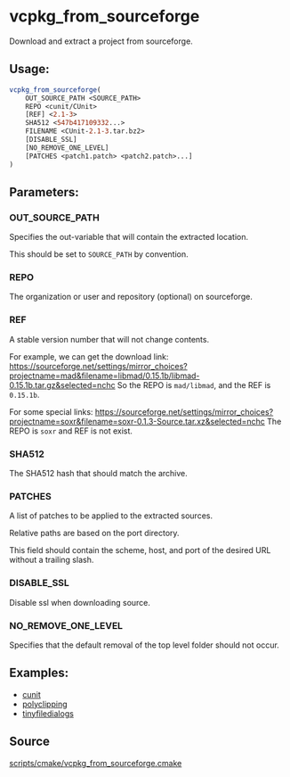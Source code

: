 # vcpkg_from_sourceforge

Download and extract a project from sourceforge.

## Usage:
```cmake
vcpkg_from_sourceforge(
    OUT_SOURCE_PATH <SOURCE_PATH>
    REPO <cunit/CUnit>
    [REF] <2.1-3>
    SHA512 <547b417109332...>
    FILENAME <CUnit-2.1-3.tar.bz2>
    [DISABLE_SSL]
    [NO_REMOVE_ONE_LEVEL]
    [PATCHES <patch1.patch> <patch2.patch>...]
)
```

## Parameters:
### OUT_SOURCE_PATH
Specifies the out-variable that will contain the extracted location.

This should be set to `SOURCE_PATH` by convention.

### REPO
The organization or user and repository (optional) on sourceforge.

### REF
A stable version number that will not change contents.

For example, we can get the download link:
https://sourceforge.net/settings/mirror_choices?projectname=mad&filename=libmad/0.15.1b/libmad-0.15.1b.tar.gz&selected=nchc
So the REPO is `mad/libmad`, and the REF is `0.15.1b`.

For some special links:
https://sourceforge.net/settings/mirror_choices?projectname=soxr&filename=soxr-0.1.3-Source.tar.xz&selected=nchc
The REPO is `soxr` and REF is not exist.

### SHA512
The SHA512 hash that should match the archive.

### PATCHES
A list of patches to be applied to the extracted sources.

Relative paths are based on the port directory.

This field should contain the scheme, host, and port of the desired URL without a trailing slash.

### DISABLE_SSL
Disable ssl when downloading source.

### NO_REMOVE_ONE_LEVEL
Specifies that the default removal of the top level folder should not occur.

## Examples:

* [cunit](https://github.com/Microsoft/vcpkg/blob/master/ports/cunit/portfile.cmake)
* [polyclipping](https://github.com/Microsoft/vcpkg/blob/master/ports/polyclipping/portfile.cmake)
* [tinyfiledialogs](https://github.com/Microsoft/vcpkg/blob/master/ports/tinyfiledialogs/portfile.cmake)

## Source
[scripts/cmake/vcpkg_from_sourceforge.cmake](https://github.com/Microsoft/vcpkg/blob/master/scripts/cmake/vcpkg_from_sourceforge.cmake)
